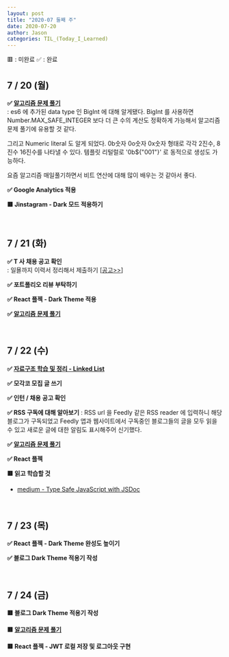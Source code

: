 ```yaml
---
layout: post
title: "2020-07 둘째 주"
date: 2020-07-20
author: Jason
categories: TIL_(Today_I_Learned)
---
```


🟥 : 미완료
✅ : 완료

## 7 / 20 (월)

**✅ [알고리즘 문제 풀기](https://seong7.github.io/algorithms/2020/07/20/leetcode-67.html)**  
 : es6 에 추가된 data type 인 BigInt 에 대해 알게됐다. BigInt 를 사용하면 Number.MAX_SAFE_INTEGER 보다 더 큰 수의 계산도 정확하게 가능해서 알고리즘 문제 풀기에 유용할 것 같다.

그리고 Numeric literal 도 알게 되었다. 0b숫자 0o숫자 0x숫자 형태로 각각 2진수, 8진수 16진수를 나타낼 수 있다. 템플릿 리털럴로 '0b\${"001"}' 로 동적으로 생성도 가능하다.

요즘 알고리즘 매일풀기하면서 비트 연산에 대해 많이 배우는 것 같아서 좋다.

**✅ Google Analytics 적용**

**🟥 Jinstagram - Dark 모드 적용하기**

<br>

## 7 / 21 (화)

**✅ T 사 채용 공고 확인**  
 : 일욜까지 이력서 정리해서 제출하기 [[공고>>](https://toss.im/career/jobs/?category=engineering&positionId=11)]

**✅ 포트폴리오 리뷰 부탁하기**

**✅ React 플젝 - Dark Theme 적용**

**✅ [알고리즘 문제 풀기](https://seong7.github.io/algorithms/2020/07/21/leetcode-203.html)**

<br>

## 7 / 22 (수)

**✅ [자료구조 학습 및 정리 - Linked List](https://seong7.github.io/computer_science/2020/07/22/linked-llist.html)**

**✅ 모각코 모집 글 쓰기**

**✅ 인턴 / 채용 공고 확인**

**✅ RSS 구독에 대해 알아보기**
: RSS url 을 Feedly 같은 RSS reader 에 입력하니 해당 블로그가 구독되었고 Feedly 앱과 웹사이트에서 구독중인 블로그들의 글을 모두 읽을 수 있고 새로운 글에 대한 알림도 표시해주어 신기했다.

**✅ [알고리즘 문제 풀기](https://seong7.github.io/computer_science/2020/07/22-leetcode-79.html)**

**✅ React 플젝**

**🟥 읽고 학습할 것**

- [medium - Type Safe JavaScript with JSDoc](https://medium.com/@trukrs/type-safe-javascript-with-jsdoc-7a2a63209b76)

<br>

## 7 / 23 (목)

**✅ React 플젝 - Dark Theme 완성도 높이기**

**✅ 블로그 Dark Theme 적용기 작성**

<br>

## 7 / 24 (금)

**🟥 블로그 Dark Theme 적용기 작성**

**🟥 [알고리즘 문제 풀기](https://seong7.github.io/computer_science/2020/07/22-leetcode-79.html)**

**🟥 React 플젝 - JWT 로컬 저장 및 로그아웃 구현**
